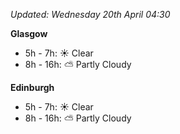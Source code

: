 *Updated: Wednesday 20th April 04:30*

**Glasgow**

* 5h - 7h: :sunny: Clear
* 8h - 16h: :partly_sunny: Partly Cloudy

**Edinburgh**

* 5h - 7h: :sunny: Clear
* 8h - 16h: :partly_sunny: Partly Cloudy
